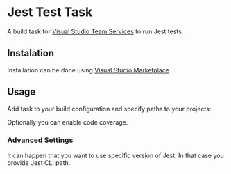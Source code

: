 # Jest Test Task

A build task for [Visual Studio Team Services](https://www.visualstudio.com/team-services/) to run Jest tests.

## Instalation
Installation can be done using [Visual Studio Marketplace](https://marketplace.visualstudio.com/items?itemName=SlawomirRosiek.vsts-jest-task)

## Usage
Add task to your build configuration and specify paths to your projects:

Optionally you can enable code coverage.

### Advanced Settings
It can happen that you want to use specific version of Jest. In that case you provide Jest CLI path.